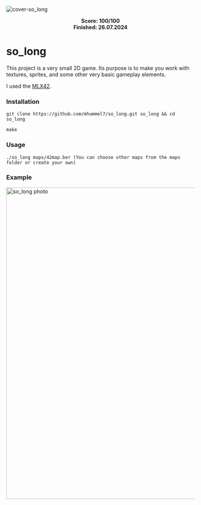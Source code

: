 ![cover-so_long](https://github.com/user-attachments/assets/4df01f73-8308-4ab9-be10-1acab0dab089)

<div align="center">
  <strong>Score: 100/100</strong><br>
  <strong>Finished: 26.07.2024</strong>
</div>

# so_long

This project is a very small 2D game.
Its purpose is to make you work with textures, sprites,
and some other very basic gameplay elements.

I used the <a href="https://github.com/codam-coding-college/MLX42">MLX42</a>.

### Installation

```plaintext
git clone https://github.com/mhummel7/so_long.git so_long && cd so_long
```

```plaintext
make
```

### Usage
```plaintext
./so_long maps/42map.ber (You can choose other maps from the maps folder or create your own)
```

### Example

<img width="831" alt="so_long photo" src="https://github.com/user-attachments/assets/2d63aa70-9715-4049-85d7-01d9380b391e">
